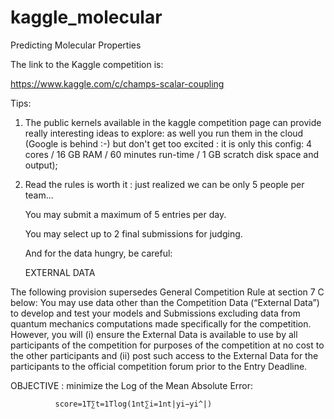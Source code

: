 # kaggle_molecular
Predicting Molecular Properties

The link to the Kaggle competition is:


https://www.kaggle.com/c/champs-scalar-coupling

Tips: 

1.  The public kernels available in the kaggle competition page can provide really interesting ideas to explore: as well you run them in the cloud (Google is behind :-) but don't get too excited : it is only this config:
4 cores / 16 GB RAM / 60 minutes run-time / 1 GB scratch disk space and output);

2.  Read the rules is worth it : just realized we can be only 5 people per team...
    
    You may submit a maximum of 5 entries per day.

    You may select up to 2 final submissions for judging.
    
    And for the data hungry, be careful:
    
    EXTERNAL DATA

The following provision supersedes General Competition Rule at section 7 C below: You may use data other than the Competition Data (“External Data”) to develop and test your models and Submissions excluding data from quantum mechanics computations made specifically for the competition. However, you will (i) ensure the External Data is available to use by all participants of the competition for purposes of the competition at no cost to the other participants and (ii) post such access to the External Data for the participants to the official competition forum prior to the Entry Deadline.


OBJECTIVE : minimize the Log of the Mean Absolute Error:

              score=1T∑t=1Tlog(1nt∑i=1nt|yi−yi^|)
